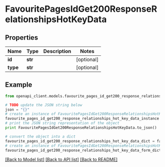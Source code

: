 # FavouritePagesIdGet200ResponseRelationshipsHotKeyData


## Properties
Name | Type | Description | Notes
------------ | ------------- | ------------- | -------------
**id** | **str** |  | [optional] 
**type** | **str** |  | [optional] 

## Example

```python
from openapi_client.models.favourite_pages_id_get200_response_relationships_hot_key_data import FavouritePagesIdGet200ResponseRelationshipsHotKeyData

# TODO update the JSON string below
json = "{}"
# create an instance of FavouritePagesIdGet200ResponseRelationshipsHotKeyData from a JSON string
favourite_pages_id_get200_response_relationships_hot_key_data_instance = FavouritePagesIdGet200ResponseRelationshipsHotKeyData.from_json(json)
# print the JSON string representation of the object
print FavouritePagesIdGet200ResponseRelationshipsHotKeyData.to_json()

# convert the object into a dict
favourite_pages_id_get200_response_relationships_hot_key_data_dict = favourite_pages_id_get200_response_relationships_hot_key_data_instance.to_dict()
# create an instance of FavouritePagesIdGet200ResponseRelationshipsHotKeyData from a dict
favourite_pages_id_get200_response_relationships_hot_key_data_form_dict = favourite_pages_id_get200_response_relationships_hot_key_data.from_dict(favourite_pages_id_get200_response_relationships_hot_key_data_dict)
```
[[Back to Model list]](../README.md#documentation-for-models) [[Back to API list]](../README.md#documentation-for-api-endpoints) [[Back to README]](../README.md)


